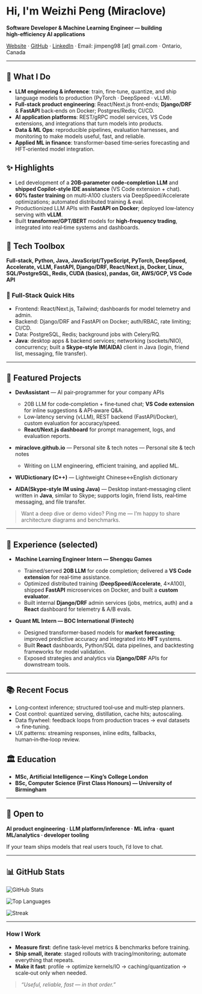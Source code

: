 # Hi, I'm **Weizhi Peng** (Miraclove)

**Software Developer & Machine Learning Engineer — building high‑efficiency AI applications**

[Website](https://pengwz.info) · [GitHub](https://github.com/Miraclove) · [LinkedIn](https://www.linkedin.com/in/weizhi-peng-uk/) · Email: jimpeng98 \[at] gmail.com · Ontario, Canada

---

## 🚀 What I Do

* **LLM engineering & inference**: train, fine‑tune, quantize, and ship language models to production (PyTorch · DeepSpeed · vLLM).
* **Full‑stack product engineering**: React/Next.js front‑ends; **Django/DRF** & **FastAPI** back‑ends on Docker; Postgres/Redis; CI/CD.
* **AI application platforms**: REST/gRPC model services, VS Code extensions, and integrations that turn models into products.
* **Data & ML Ops**: reproducible pipelines, evaluation harnesses, and monitoring to make models useful, fast, and reliable.
* **Applied ML in finance**: transformer‑based time‑series forecasting and HFT‑oriented model integration.

## ✨ Highlights

* Led development of a **20B‑parameter code‑completion LLM** and **shipped Copilot‑style IDE assistance** (VS Code extension + chat).
* **60% faster training** on multi‑A100 clusters via DeepSpeed/Accelerate optimizations; automated distributed training & eval.
* Productionized LLM APIs with **FastAPI on Docker**; deployed low‑latency serving with **vLLM**.
* Built **transformer/GPT/BERT** models for **high‑frequency trading**, integrated into real‑time systems and dashboards.

## 🧰 Tech Toolbox

**Full-stack, Python, Java, JavaScript/TypeScript, PyTorch, DeepSpeed, Accelerate, vLLM, FastAPI, Django/DRF, React/Next.js, Docker, Linux, SQL/PostgreSQL, Redis, CUDA (basics), pandas, Git, AWS/GCP, VS Code API**

### 🧱 Full‑Stack Quick Hits

* Frontend: React/Next.js, Tailwind; dashboards for model telemetry and admin.
* Backend: Django/DRF and FastAPI on Docker; auth/RBAC, rate limiting; CI/CD.
* Data: PostgreSQL, Redis; background jobs with Celery/RQ.
* **Java**: desktop apps & backend services; networking (sockets/NIO), concurrency; built a **Skype‑style IM(AIDA)** client in Java (login, friend list, messaging, file transfer).

---

## 🔧 Featured Projects

* **DevAssistant** — AI pair‑programmer for your company APIs

  * 20B LLM for code‑completion + fine‑tuned chat; **VS Code extension** for inline suggestions & API‑aware Q\&A.
  * Low‑latency serving (vLLM), REST backend (FastAPI/Docker), custom evaluation for accuracy/speed.
  * **React/Next.js dashboard** for prompt management, logs, and evaluation reports.

* **miraclove.github.io** — Personal site & tech notes — Personal site & tech notes

  * Writing on LLM engineering, efficient training, and applied ML.

* **WUDictionary (C++)** — Lightweight Chinese↔English dictionary

* **AIDA(Skype‑style IM using Java)** — Desktop instant‑messaging client written in **Java**, similar to Skype; supports login, friend lists, real‑time messaging, and file transfer.

> Want a deep dive or demo video? Ping me — I’m happy to share architecture diagrams and benchmarks.

---

## 💼 Experience (selected)

* **Machine Learning Engineer Intern — Shengqu Games**

  * Trained/served **20B LLM** for code completion; delivered a **VS Code extension** for real‑time assistance.
  * Optimized distributed training (**DeepSpeed/Accelerate**, 4×A100), shipped **FastAPI** microservices on Docker, and built a **custom evaluator**.
  * Built internal **Django/DRF** admin services (jobs, metrics, auth) and a **React** dashboard for telemetry & A/B evals.

* **Quant ML Intern — BOC International (Fintech)**

  * Designed transformer‑based models for **market forecasting**; improved predictive accuracy and integrated into **HFT** systems.
  * Built **React** dashboards, Python/SQL data pipelines, and backtesting frameworks for model validation.
  * Exposed strategies and analytics via **Django/DRF** APIs for downstream tools.

---

## 📚 Recent Focus

* Long‑context inference; structured tool‑use and multi‑step planners.
* Cost control: quantized serving, distillation, cache hits; autoscaling.
* Data flywheel: feedback loops from production traces → eval datasets → fine‑tuning.
* UX patterns: streaming responses, inline edits, fallbacks, human‑in‑the‑loop review.

## 🏛️ Education

* **MSc, Artificial Intelligence — King’s College London**
* **BSc, Computer Science (First Class Honours) — University of Birmingham**

---

## 🤝 Open to

**AI product engineering · LLM platform/inference · ML infra · quant ML/analytics · developer tooling**

If your team ships models that real users touch, I’d love to chat.

---

## 📊 GitHub Stats

![GitHub Stats](https://github-readme-stats.vercel.app/api?username=Miraclove\&show_icons=true\&include_all_commits=true)

![Top Languages](https://github-readme-stats.vercel.app/api/top-langs/?username=Miraclove\&layout=compact)

![Streak](https://github-readme-streak-stats.herokuapp.com/?user=Miraclove)

---

### How I Work

* **Measure first**: define task‑level metrics & benchmarks before training.
* **Ship small, iterate**: staged rollouts with tracing/monitoring; automate everything that repeats.
* **Make it fast**: profile → optimize kernels/IO → caching/quantization → scale‑out only when needed.

> *“Useful, reliable, fast — in that order.”*